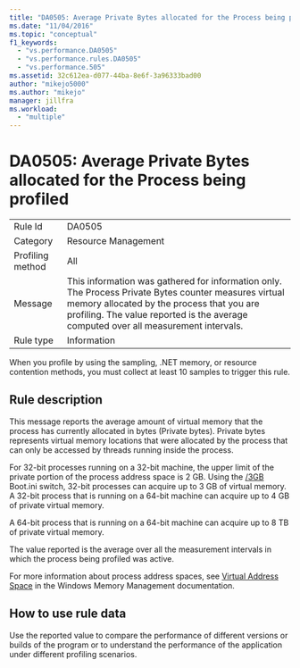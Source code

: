 ```yaml
---
title: "DA0505: Average Private Bytes allocated for the Process being profiled | Microsoft Docs"
ms.date: "11/04/2016"
ms.topic: "conceptual"
f1_keywords: 
  - "vs.performance.DA0505"
  - "vs.performance.rules.DA0505"
  - "vs.performance.505"
ms.assetid: 32c612ea-d077-44ba-8e6f-3a96333bad00
author: "mikejo5000"
ms.author: "mikejo"
manager: jillfra
ms.workload: 
  - "multiple"
---
```

# DA0505: Average Private Bytes allocated for the Process being profiled

|||  
|-|-|  
|Rule Id|DA0505|  
|Category|Resource Management|  
|Profiling method|All|  
|Message|This information was gathered for information only. The Process Private Bytes counter measures virtual memory allocated by the process that you are profiling. The value reported is the average computed over all measurement intervals.|  
|Rule type|Information|  

 When you profile by using the sampling, .NET memory, or resource contention methods, you must collect at least 10 samples to trigger this rule.  

## Rule description  
 This message reports the average amount of virtual memory that the process has currently allocated in bytes (Private bytes). Private bytes represents virtual memory locations that were allocated by the process that can only be accessed by threads running inside the process.  

 For 32-bit processes running on a 32-bit machine, the upper limit of the private portion of the process address space is 2 GB. Using the [/3GB](http://go.microsoft.com/fwlink/?LinkId=177831) Boot.ini switch, 32-bit processes can acquire up to 3 GB of virtual memory. A 32-bit process that is running on a 64-bit machine can acquire up to 4 GB of private virtual memory.  

 A 64-bit process that is running on a 64-bit machine can acquire up to 8 TB of private virtual memory.  

 The value reported is the average over all the measurement intervals in which the process being profiled was active.  

 For more information about process address spaces, see [Virtual Address Space](http://go.microsoft.com/fwlink/?LinkId=177832) in the Windows Memory Management documentation.  

## How to use rule data  
 Use the reported value to compare the performance of different versions or builds of the program or to understand the performance of the application under different profiling scenarios.